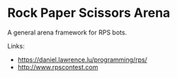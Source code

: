 # Rock Paper Scissors Arena

A general arena framework for RPS bots.

Links:
- https://daniel.lawrence.lu/programming/rps/
- http://www.rpscontest.com